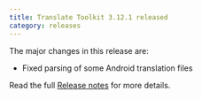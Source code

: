 ```yaml
---
title: Translate Toolkit 3.12.1 released
category: releases
---
```


The major changes in this release are:

- Fixed parsing of some Android translation files

Read the full [Release notes](https://docs.translatehouse.org/projects/translate-toolkit/en/latest/releases/3.12.1.html) for more details.
